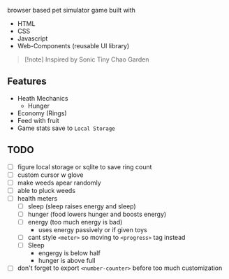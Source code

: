 browser based pet simulator game built with

- HTML
- CSS
- Javascript
- Web-Components (reusable UI library)

> [!note] Inspired by Sonic Tiny Chao Garden

## Features

- Heath Mechanics
  - Hunger
- Economy (Rings)
- Feed with fruit
- Game stats save to `Local Storage`

## TODO

- [ ] figure local storage or sqlite to save ring count
- [ ] custom cursor w glove
- [ ] make weeds apear randomly
- [ ] able to pluck weeds
- [ ] health meters
  - [ ] sleep (sleep raises energy and sleep)
  - [ ] hunger (food lowers hunger and boosts energy)
  - [ ] energy (too much energy is bad)
    - uses energy passively or if given toys
  - [ ] cant style `<meter>` so moving to `<progress>` tag instead
  - [ ] Sleep
    - engergy is below half
    - hunger is above full
- [ ] don't forget to export `<number-counter>` before too much customization
